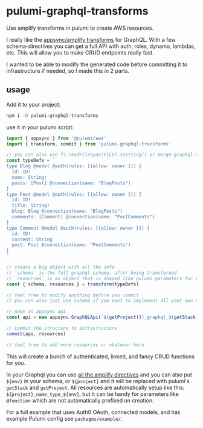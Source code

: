 # pulumi-graphql-transforms

Use amplify transforms in pulumi to create AWS resources.

I really like the [appsync/amplify transforms](https://aws-amplify.github.io/docs/cli-toolchain/graphql) for GraphQL. With a few schema-directives you can get a full API with auth, roles, dynamo, lambdas, etc.  This will allow you to make CRUD endpoints really fast.

I wanted to be able to modify the generated code before committing it to infrastructure if needed, so I made this in 2 parts.

## usage

Add it to your project:

```bash
npm i -D pulumi-graphql-transforms
```

use it in your pulumi script:

```js
import { appsync } from '@pulumi/aws'
import { transform, commit } from 'pulumi-graphql-transforms'

// you can also use fs.readFileSync(FILE).toString() or merge-graphql-schemas
const typeDefs = `
type Blog @model @auth(rules: [{allow: owner }]) {
  id: ID!
  name: String!
  posts: [Post] @connection(name: "BlogPosts")
}
type Post @model @auth(rules: [{allow: owner }]) {
  id: ID!
  title: String!
  blog: Blog @connection(name: "BlogPosts")
  comments: [Comment] @connection(name: "PostComments")
}
type Comment @model @auth(rules: [{allow: owner }]) {
  id: ID!
  content: String
  post: Post @connection(name: "PostComments")
}
`

// create a big object with all the info
// `schema` is the full graphql schema, after being transformed
// `resources` is an object that is shaped like pulumi parameters for various resource-contructors
const { schema, resources } = transform(typeDefs)

// feel free to modify anything before you commit
// you can also just use schema if you want to implement all your own stuff

// make an appsync api
const api = new appsync.GraphQLApi(`${getProject()}_graphql_${getStack()}`, { schema })

// commit the structure to infrastructure
commit(api, resources)

// feel free to add more resources or whatever here
```

This will create a bunch of authenticated, linked, and fancy CRUD functions for you.

In your Graphql you can use [all the amplify directives](https://aws-amplify.github.io/docs/cli-toolchain/graphql) and you can also put `${env}` in your schema, or `${project}` and it will be replaced with pulumi's `getStack` and `getProject`. All resources are automatically setup like this: `${project}_name_type_${env}`, but it can be handy for parameters like `@function` which are not automatically prefixed on creation.

For a full example that uses Auth0 OAuth, connected models, and has example Pulumi config see `packages/example/`.